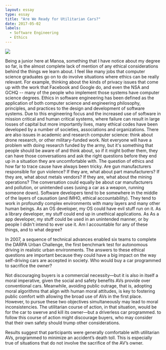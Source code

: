 ```yaml
---
layout: essay
type: essay
title: "Are We Ready for Utilitarian Cars?"
date: 2017-05-02
labels:
  - Software Engineering
  - Ethics
---
```



<img class="ui floated medium left image" src="https://d267cvn3rvuq91.cloudfront.net/i/images/Ethical%20cars.png?sw=1080">

Being a junior here at Manoa, something that I have notice about my degree so far, is the almost complete lack of mention of any ethical considerations behind the things we learn about. I feel like many jobs that computer science graduates go on to do involve situations where ethics can be really relevant. For example, thinking about the kinds of privacy issues that come up with the work that Facebook and Google do, and even the NSA and GCHQ -- many of the people who implement those systems have computer science degrees. Ethics in software engineering has been defined as the application of both computer science and engineering philosophy, principles, and practices to the design and development of software systems. Due to this engineering focus and the increased use of software in mission critical and human critical systems, where failure can result in large losses of capital but more importantly lives, many ethical codes have been developed by a number of societies, associations and organizations. There are also issues in academic and research computer science: think about drone research, or other military-funded work. Not everyone will have a problem with doing research funded by the army, but it's something that people should be aware of and think about, so if it might bother them, they can have those conversations and ask the right questions before they end up in a situation they are uncomfortable with. The question of ethics and how far to trace cause have always been tricky. Are gun manufacturers responsible for gun violence? If they are, what about part manufacturers? If they are, what about metals vendors? If they are, what about the mining operations?
The conversation could equally be about car manufacturers and pollution, or unintended uses (using a car as a weapon, running someone down).
Software developers tend to be somewhere in the middle of the layers of causation (and IMHO, ethical accountability). They tend to work in profoundly complex environments with many layers and many other human beings. As an OS developer, my OS could have evil stuff run on it. As a library developer, my stuff could end up in unethical applications. As As a app developer, my stuff could be used in an unintended manner, or by people I didn't intend to ever use it. Am I accountable for any of these things, and to what degree?

In 2007, a sequence of technical advances enabled six teams to complete the DARPA Urban Challenge, the first benchmark test for autonomous driving in realistic urban environments. The answers to these ethical questions are important because they could have a big impact on the way self-driving cars are accepted in society. Who would buy a car programmed to sacrifice the owner?


Not discouraging buyers is a commercial necessity—but it is also in itself a moral imperative, given the social and safety benefits AVs provide over conventional cars. Meanwhile, avoiding public outrage, that is, adopting moral algorithms that align with human moral attitudes, is key to fostering public comfort with allowing the broad use of AVs in the first place. However, to pursue these two objectives simultaneously may lead to moral inconsistencies.  The utilitarian course of action, in that situation, would be for the car to swerve and kill its owner—but a driverless car programmed. to follow this course of action might discourage buyers, who may consider that their own safety should trump other considerations. 

Results suggest that participants were generally comfortable with utilitarian AVs, programmed to minimize an accident’s death toll. This is especially true of situations that do not involve the sacrifice of the AV’s owner.
